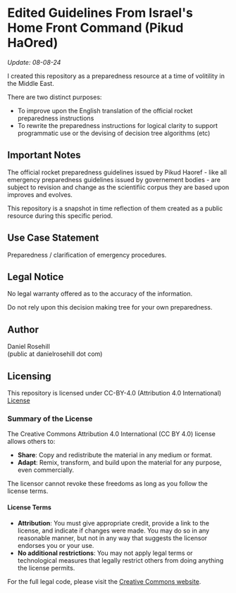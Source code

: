# Edited Guidelines From Israel's Home Front Command (Pikud HaOred)

*Update: 08-08-24*

I created this repository as a preparedness resource at a time of volitility in the Middle East. 

There are two distinct purposes:

- To improve upon the English translation of the official rocket preparedness instructions
- To rewrite the preparedness instructions for logical clarity to support programmatic use or the devising of decision tree algorithms (etc)

## Important Notes

The official rocket preparedness guidelines issued by Pikud Haoref - like all emergency preparedness guidelines issued by governement bodies - are subject to revision and change as the scientifiic corpus they are based upon improves and evolves. 

This repository is a snapshot in time reflection of them created as a public resource during this specific period.

## Use Case Statement

Preparedness / clarification of emergency procedures.

## Legal Notice

No legal warranty offered as to the accuracy of the information.

Do not rely upon this decision making tree for your own preparedness.

## Author

Daniel Rosehill  
(public at danielrosehill dot com)

## Licensing

This repository is licensed under CC-BY-4.0 (Attribution 4.0 International) 
[License](https://creativecommons.org/licenses/by/4.0/)

### Summary of the License
The Creative Commons Attribution 4.0 International (CC BY 4.0) license allows others to:
- **Share**: Copy and redistribute the material in any medium or format.
- **Adapt**: Remix, transform, and build upon the material for any purpose, even commercially.

The licensor cannot revoke these freedoms as long as you follow the license terms.

#### License Terms
- **Attribution**: You must give appropriate credit, provide a link to the license, and indicate if changes were made. You may do so in any reasonable manner, but not in any way that suggests the licensor endorses you or your use.
- **No additional restrictions**: You may not apply legal terms or technological measures that legally restrict others from doing anything the license permits.

For the full legal code, please visit the [Creative Commons website](https://creativecommons.org/licenses/by/4.0/legalcode).